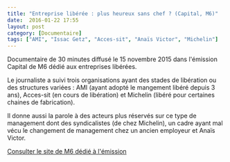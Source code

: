 ```yaml
---
title: "Entreprise libérée : plus heureux sans chef ? (Capital, M6)"
date:  2016-01-22 17:55
layout: post
category: [Documentaire]
tags: ["AMI", "Issac Getz", "Acces-sit", "Anaïs Victor", "Michelin"]
---
```


Documentaire de 30 minutes diffusé le  15 novembre 2015 dans l'émission Capital de M6 dédié aux entreprises libérées.

Le journaliste a suivi trois organisations ayant des stades de libération ou des structures variées : AMI (ayant adopté le mangement libéré depuis 3 ans), Acces-sit (en cours de libération) et Michelin (libéré pour certaines chaines de fabrication).

Il donne aussi la parole à des acteurs plus réservés sur ce type de management dont des syndicalistes (de chez Michelin), un cadre ayant mal vécu le changement de management chez un ancien employeur et Anaïs Victor.

[Consulter le site de M6 dédié à l'émission](http://www.6play.fr/capital-p_860/Temps-de-travail-salaires-hierarchie-faut-il-tout-casser--c_11527364)
